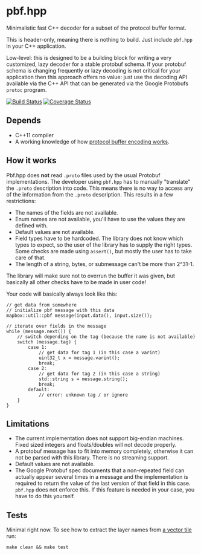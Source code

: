 # pbf.hpp

Minimalistic fast C++ decoder for a subset of the protocol buffer format.

This is header-only, meaning there is nothing to build. Just include `pbf.hpp`
in your C++ application.

Low-level: this is designed to be a building block for writing a very
customized, lazy decoder for a stable protobuf schema. If your protobuf schema
is changing frequently or lazy decoding is not critical for your application
then this approach offers no value: just use the decoding API available via the
C++ API that can be generated via the Google Protobufs `protoc` program.

[![Build Status](https://travis-ci.org/mapbox/pbf.hpp.svg?branch=master)](https://travis-ci.org/mapbox/pbf.hpp)
[![Coverage Status](https://coveralls.io/repos/mapbox/pbf.hpp/badge.svg?branch=master)](https://coveralls.io/r/mapbox/pbf.hpp?branch=master)


## Depends

 - C++11 compiler
 - A working knowledge of how
   [protocol buffer encoding works](https://developers.google.com/protocol-buffers/docs/encoding).


## How it works

Pbf.hpp does **not** read `.proto` files used by the usual Protobuf
implementations. The developer using `pbf.hpp` has to manually "translate" the
`.proto` description into code. This means there is no way to access any of the
information from the `.proto` description. This results in a few restrictions:

* The names of the fields are not available.
* Enum names are not available, you'll have to use the values they are defined
  with.
* Default values are not available.
* Field types have to be hardcoded. The library does not know which types to
  expect, so the user of the library has to supply the right types. Some checks
  are made using `assert()`, but mostly the user has to take care of that.
* The length of a string, bytes, or submessage can't be more than 2^31-1.

The library will make sure not to overrun the buffer it was given, but
basically all other checks have to be made in user code!

Your code will basically always look like this:

    // get data from somewhere
    // initialize pbf message with this data
    mapbox::util::pbf message(input.data(), input.size());

    // iterate over fields in the message
    while (message.next()) {
        // switch depending on the tag (because the name is not available)
        switch (message.tag) {
            case 1:
                // get data for tag 1 (in this case a varint)
                uint32_t x = message.varint();
                break;
            case 2:
                // get data for tag 2 (in this case a string)
                std::string s = message.string();
                break;
            default:
                // error: unknown tag / or ignore
        }
    }


## Limitations

* The current implementation does not support big-endian machines. Fixed sized
  integers and floats/doubles will not decode properly.
* A protobuf message has to fit into memory completely, otherwise it can not
  be parsed with this library. There is no streaming support.
* Default values are not available.
* The Google Protobuf spec documents that a non-repeated field can actually
  appear several times in a message and the implementation is required to
  return the value of the last version of that field in this case. `pbf.hpp`
  does not enforce this. If this feature is needed in your case, you have to
  do this yourself.


## Tests

Minimal right now. To see how to extract the layer names from [a vector tile](https://github.com/mapbox/vector-tile-spec) run:

    make clean && make test

